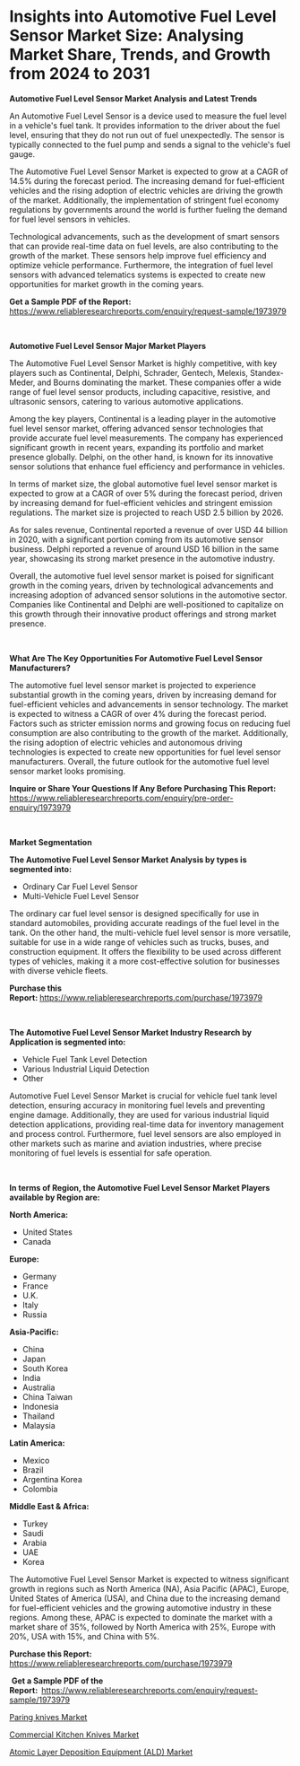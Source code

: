 <p><h1>Insights into Automotive Fuel Level Sensor Market Size: Analysing Market Share, Trends, and Growth from 2024 to 2031</h1></p><p><strong>Automotive Fuel Level Sensor Market Analysis and Latest Trends</strong></p>
<p><p>An Automotive Fuel Level Sensor is a device used to measure the fuel level in a vehicle's fuel tank. It provides information to the driver about the fuel level, ensuring that they do not run out of fuel unexpectedly. The sensor is typically connected to the fuel pump and sends a signal to the vehicle's fuel gauge.</p><p>The Automotive Fuel Level Sensor Market is expected to grow at a CAGR of 14.5% during the forecast period. The increasing demand for fuel-efficient vehicles and the rising adoption of electric vehicles are driving the growth of the market. Additionally, the implementation of stringent fuel economy regulations by governments around the world is further fueling the demand for fuel level sensors in vehicles.</p><p>Technological advancements, such as the development of smart sensors that can provide real-time data on fuel levels, are also contributing to the growth of the market. These sensors help improve fuel efficiency and optimize vehicle performance. Furthermore, the integration of fuel level sensors with advanced telematics systems is expected to create new opportunities for market growth in the coming years.</p></p>
<p><strong>Get a Sample PDF of the Report:&nbsp;</strong> <a href="https://www.reliableresearchreports.com/enquiry/request-sample/1973979">https://www.reliableresearchreports.com/enquiry/request-sample/1973979</a></p>
<p>&nbsp;</p>
<p><strong>Automotive Fuel Level Sensor Major Market Players</strong></p>
<p><p>The Automotive Fuel Level Sensor Market is highly competitive, with key players such as Continental, Delphi, Schrader, Gentech, Melexis, Standex-Meder, and Bourns dominating the market. These companies offer a wide range of fuel level sensor products, including capacitive, resistive, and ultrasonic sensors, catering to various automotive applications.</p><p>Among the key players, Continental is a leading player in the automotive fuel level sensor market, offering advanced sensor technologies that provide accurate fuel level measurements. The company has experienced significant growth in recent years, expanding its portfolio and market presence globally. Delphi, on the other hand, is known for its innovative sensor solutions that enhance fuel efficiency and performance in vehicles.</p><p>In terms of market size, the global automotive fuel level sensor market is expected to grow at a CAGR of over 5% during the forecast period, driven by increasing demand for fuel-efficient vehicles and stringent emission regulations. The market size is projected to reach USD 2.5 billion by 2026.</p><p>As for sales revenue, Continental reported a revenue of over USD 44 billion in 2020, with a significant portion coming from its automotive sensor business. Delphi reported a revenue of around USD 16 billion in the same year, showcasing its strong market presence in the automotive industry.</p><p>Overall, the automotive fuel level sensor market is poised for significant growth in the coming years, driven by technological advancements and increasing adoption of advanced sensor solutions in the automotive sector. Companies like Continental and Delphi are well-positioned to capitalize on this growth through their innovative product offerings and strong market presence.</p></p>
<p>&nbsp;</p>
<p><strong>What Are The Key Opportunities For Automotive Fuel Level Sensor Manufacturers?</strong></p>
<p><p>The automotive fuel level sensor market is projected to experience substantial growth in the coming years, driven by increasing demand for fuel-efficient vehicles and advancements in sensor technology. The market is expected to witness a CAGR of over 4% during the forecast period. Factors such as stricter emission norms and growing focus on reducing fuel consumption are also contributing to the growth of the market. Additionally, the rising adoption of electric vehicles and autonomous driving technologies is expected to create new opportunities for fuel level sensor manufacturers. Overall, the future outlook for the automotive fuel level sensor market looks promising.</p></p>
<p><strong>Inquire or Share Your Questions If Any Before Purchasing This Report:</strong> <a href="https://www.reliableresearchreports.com/enquiry/pre-order-enquiry/1973979">https://www.reliableresearchreports.com/enquiry/pre-order-enquiry/1973979</a></p>
<p>&nbsp;</p>
<p><strong>Market Segmentation</strong></p>
<p><strong>The Automotive Fuel Level Sensor Market Analysis by types is segmented into:</strong></p>
<p><ul><li>Ordinary Car Fuel Level Sensor</li><li>Multi-Vehicle Fuel Level Sensor</li></ul></p>
<p><p>The ordinary car fuel level sensor is designed specifically for use in standard automobiles, providing accurate readings of the fuel level in the tank. On the other hand, the multi-vehicle fuel level sensor is more versatile, suitable for use in a wide range of vehicles such as trucks, buses, and construction equipment. It offers the flexibility to be used across different types of vehicles, making it a more cost-effective solution for businesses with diverse vehicle fleets.</p></p>
<p><strong>Purchase this Report:&nbsp;</strong><a href="https://www.reliableresearchreports.com/purchase/1973979">https://www.reliableresearchreports.com/purchase/1973979</a></p>
<p>&nbsp;</p>
<p><strong>The Automotive Fuel Level Sensor Market Industry Research by Application is segmented into:</strong></p>
<p><ul><li>Vehicle Fuel Tank Level Detection</li><li>Various Industrial Liquid Detection</li><li>Other</li></ul></p>
<p><p>Automotive Fuel Level Sensor Market is crucial for vehicle fuel tank level detection, ensuring accuracy in monitoring fuel levels and preventing engine damage. Additionally, they are used for various industrial liquid detection applications, providing real-time data for inventory management and process control. Furthermore, fuel level sensors are also employed in other markets such as marine and aviation industries, where precise monitoring of fuel levels is essential for safe operation.</p></p>
<p>&nbsp;</p>
<p><strong>In terms of Region, the Automotive Fuel Level Sensor Market Players available by Region are:</strong></p>
<p>
    <p> <strong> North America: </strong>
        <ul>
            <li>United States</li>
            <li>Canada</li>
        </ul>
        </p> 
    <p> <strong> Europe: </strong>
        <ul>
            <li>Germany</li>
            <li>France</li>
            <li>U.K.</li>
            <li>Italy</li>
            <li>Russia</li>
        </ul>
        </p> 
    <p> <strong> Asia-Pacific: </strong>
        <ul>
            <li>China</li>
            <li>Japan</li>
            <li>South Korea</li>
            <li>India</li>
            <li>Australia</li>
            <li>China Taiwan</li>
            <li>Indonesia</li>
            <li>Thailand</li>
            <li>Malaysia</li>
        </ul>
        </p> 
    <p> <strong> Latin America: </strong>
        <ul>
            <li>Mexico</li>
            <li>Brazil</li>
            <li>Argentina Korea</li>
            <li>Colombia</li>
        </ul>
        </p> 
    <p> <strong> Middle East & Africa: </strong>
        <ul>
            <li>Turkey</li>
            <li>Saudi</li>
            <li>Arabia</li>
            <li>UAE</li>
            <li>Korea</li>
        </ul>
    </p>
    </p>
<p><p>The Automotive Fuel Level Sensor Market is expected to witness significant growth in regions such as North America (NA), Asia Pacific (APAC), Europe, United States of America (USA), and China due to the increasing demand for fuel-efficient vehicles and the growing automotive industry in these regions. Among these, APAC is expected to dominate the market with a market share of 35%, followed by North America with 25%, Europe with 20%, USA with 15%, and China with 5%.</p></p>
<p><strong>Purchase this Report: </strong><a href="https://www.reliableresearchreports.com/purchase/1973979">https://www.reliableresearchreports.com/purchase/1973979</a></p>
<p>&nbsp;<strong>Get a Sample PDF of the Report:&nbsp;&nbsp;</strong><a href="https://www.reliableresearchreports.com/enquiry/request-sample/1973979">https://www.reliableresearchreports.com/enquiry/request-sample/1973979</a></p>
<p><strong></strong></p>
<p><p><a href="https://view.publitas.com/reportprime-1/paring-knives-market-with-the-goal-of-estimating-the-market-size-and-future-growth-potential-of-various-market-segments-based-on-component-applications-end-user-and-region/">Paring knives Market</a></p><p><a href="https://view.publitas.com/reportprime-1/commercial-kitchen-knives-market-insights-market-players-and-forecast-till-2030/">Commercial Kitchen Knives Market</a></p><p><a href="https://view.publitas.com/reportprime-1/global-atomic-layer-deposition-equipment-ald-market-by-types-applications-and-major-players-with-regional-growth-rate-analysis-and-development-situation-from-2023-to-2030/">Atomic Layer Deposition Equipment (ALD) Market</a></p></p>